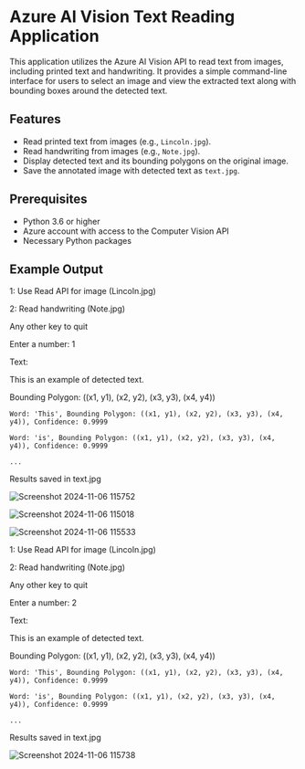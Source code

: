 # Azure AI Vision Text Reading Application

This application utilizes the Azure AI Vision API to read text from images, including printed text and handwriting. It provides a simple command-line interface for users to select an image and view the extracted text along with bounding boxes around the detected text.

## Features

- Read printed text from images (e.g., `Lincoln.jpg`).
- Read handwriting from images (e.g., `Note.jpg`).
- Display detected text and its bounding polygons on the original image.
- Save the annotated image with detected text as `text.jpg`.

## Prerequisites

- Python 3.6 or higher
- Azure account with access to the Computer Vision API
- Necessary Python packages


## Example Output

1: Use Read API for image (Lincoln.jpg)

2: Read handwriting (Note.jpg)

Any other key to quit

Enter a number: 1

Text:

  This is an example of detected text.
  
   Bounding Polygon: ((x1, y1), (x2, y2), (x3, y3), (x4, y4))
   
    Word: 'This', Bounding Polygon: ((x1, y1), (x2, y2), (x3, y3), (x4, y4)), Confidence: 0.9999
    
    Word: 'is', Bounding Polygon: ((x1, y1), (x2, y2), (x3, y3), (x4, y4)), Confidence: 0.9999
    
    ...
    
Results saved in text.jpg


![Screenshot 2024-11-06 115752](https://github.com/user-attachments/assets/9e98be15-a35f-4238-8020-0a9a5b3e575c)


![Screenshot 2024-11-06 115018](https://github.com/user-attachments/assets/21fba4f7-99f4-4cd2-90a6-35fc501fa22c)

![Screenshot 2024-11-06 115533](https://github.com/user-attachments/assets/1c6482fe-a2e6-475a-a7d7-9ca33c87f14b)

1: Use Read API for image (Lincoln.jpg)

2: Read handwriting (Note.jpg)

Any other key to quit

Enter a number: 2

Text:

  This is an example of detected text.
  
   Bounding Polygon: ((x1, y1), (x2, y2), (x3, y3), (x4, y4))
   
    Word: 'This', Bounding Polygon: ((x1, y1), (x2, y2), (x3, y3), (x4, y4)), Confidence: 0.9999
    
    Word: 'is', Bounding Polygon: ((x1, y1), (x2, y2), (x3, y3), (x4, y4)), Confidence: 0.9999
    
    ...
    
Results saved in text.jpg

![Screenshot 2024-11-06 115738](https://github.com/user-attachments/assets/83622dea-61ae-43ca-ac54-e217a817af64)
